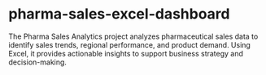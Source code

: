 # pharma-sales-excel-dashboard
The Pharma Sales Analytics project analyzes pharmaceutical sales data to identify sales trends, regional performance, and product demand. Using Excel, it provides actionable insights to support business strategy and decision-making.
